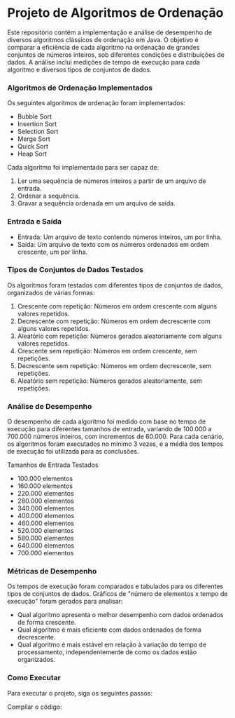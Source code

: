 # Projeto de Algoritmos de Ordenação

Este repositório contém a implementação e análise de desempenho de diversos algoritmos clássicos de ordenação em Java. O objetivo é comparar a eficiência de cada algoritmo na ordenação de grandes conjuntos de números inteiros, sob diferentes condições e distribuições de dados. A análise inclui medições de tempo de execução para cada algoritmo e diversos tipos de conjuntos de dados.

### Algoritmos de Ordenação Implementados
Os seguintes algoritmos de ordenação foram implementados:

* Bubble Sort
* Insertion Sort
* Selection Sort
* Merge Sort
* Quick Sort
* Heap Sort
  
Cada algoritmo foi implementado para ser capaz de:

1. Ler uma sequência de números inteiros a partir de um arquivo de entrada.
2. Ordenar a sequência.
3. Gravar a sequência ordenada em um arquivo de saída.

### Entrada e Saída

* Entrada: Um arquivo de texto contendo números inteiros, um por linha.
* Saída: Um arquivo de texto com os números ordenados em ordem crescente, um por linha.
  
### Tipos de Conjuntos de Dados Testados

Os algoritmos foram testados com diferentes tipos de conjuntos de dados, organizados de várias formas:

1. Crescente com repetição: Números em ordem crescente com alguns valores repetidos.
2. Decrescente com repetição: Números em ordem decrescente com alguns valores repetidos.
3. Aleatório com repetição: Números gerados aleatoriamente com alguns valores repetidos.
4. Crescente sem repetição: Números em ordem crescente, sem repetições.
5. Decrescente sem repetição: Números em ordem decrescente, sem repetições.
6. Aleatório sem repetição: Números gerados aleatoriamente, sem repetições.


### Análise de Desempenho

O desempenho de cada algoritmo foi medido com base no tempo de execução para diferentes tamanhos de entrada, variando de 100.000 a 700.000 números inteiros, com incrementos de 60.000. Para cada cenário, os algoritmos foram executados no mínimo 3 vezes, e a média dos tempos de execução foi utilizada para as conclusões.

Tamanhos de Entrada Testados

* 100.000 elementos
* 160.000 elementos
* 220.000 elementos
* 280.000 elementos
* 340.000 elementos
* 400.000 elementos
* 460.000 elementos
* 520.000 elementos
* 580.000 elementos
* 640.000 elementos
* 700.000 elementos

  
### Métricas de Desempenho

Os tempos de execução foram comparados e tabulados para os diferentes tipos de conjuntos de dados. Gráficos de "número de elementos x tempo de execução" foram gerados para analisar:

* Qual algoritmo apresenta o melhor desempenho com dados ordenados de forma crescente.
* Qual algoritmo é mais eficiente com dados ordenados de forma decrescente.
* Qual algoritmo é mais estável em relação à variação do tempo de processamento, independentemente de como os dados estão organizados.

### Como Executar

Para executar o projeto, siga os seguintes passos:

Compilar o código:

